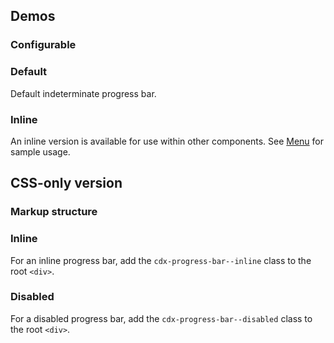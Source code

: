 <script setup>
import CdxDocsConfigurableGeneric from '@/../src/components/configurable-generic/ConfigurableGeneric.vue';
import { CdxProgressBar } from '@wikimedia/codex';

const controlsConfig = [
	{
		name: 'inline',
		type: 'boolean'
	},
	{
		name: 'disabled',
		type: 'boolean'
	}
];
</script>

## Demos

### Configurable

<cdx-demo-wrapper :controls-config="controlsConfig" :show-generated-code="true">
<template v-slot:demo="{ propValues }">
<cdx-docs-configurable-generic v-bind="propValues" />
</template>
</cdx-demo-wrapper>

### Default

Default indeterminate progress bar.

<cdx-demo-wrapper>
<template v-slot:demo>
<cdx-progress-bar />
</template>

<template v-slot:code>

```vue-html
<cdx-progress-bar />
```

</template>
</cdx-demo-wrapper>

### Inline

An inline version is available for use within other components. See [Menu](./menu#pending-state) for
sample usage.

<cdx-demo-wrapper>
<template v-slot:demo>
<cdx-progress-bar :inline="true" />
</template>

<template v-slot:code>

```vue-html
<cdx-progress-bar :inline="true" />
```

</template>
</cdx-demo-wrapper>

## CSS-only version

### Markup structure

<cdx-demo-wrapper>
<template v-slot:demo>
	<!-- Wrapper div with ARIA attributes -->
	<div class="cdx-progress-bar" role="progressbar" aria-valuemin="0" aria-valuemax="100">
		<!-- Empty inner div -->
		<div class="cdx-progress-bar__bar" />
	</div>
</template>

<template v-slot:code>

```html
<!-- Wrapper div with ARIA attributes -->
<div class="cdx-progress-bar" role="progressbar" aria-valuemin="0" aria-valuemax="100">
	<!-- Empty inner div -->
	<div class="cdx-progress-bar__bar" />
</div>
```

</template>
</cdx-demo-wrapper>

### Inline

For an inline progress bar, add the `cdx-progress-bar--inline` class to the root `<div>`.

<cdx-demo-wrapper>
<template v-slot:demo>
	<div class="cdx-progress-bar cdx-progress-bar--inline" role="progressbar" aria-valuemin="0" aria-valuemax="100">
		<div class="cdx-progress-bar__bar" />
	</div>
</template>

<template v-slot:code>

```html
<div class="cdx-progress-bar cdx-progress-bar--inline" role="progressbar" aria-valuemin="0" aria-valuemax="100">
	<div class="cdx-progress-bar__bar" />
</div>
```

</template>
</cdx-demo-wrapper>

### Disabled

For a disabled progress bar, add the `cdx-progress-bar--disabled` class to the root `<div>`.

<cdx-demo-wrapper>
<template v-slot:demo>
	<div class="cdx-progress-bar cdx-progress-bar--disabled" role="progressbar" aria-valuemin="0" aria-valuemax="100">
		<div class="cdx-progress-bar__bar" />
	</div>
</template>

<template v-slot:code>

```html
<div class="cdx-progress-bar cdx-progress-bar--disabled" role="progressbar" aria-valuemin="0" aria-valuemax="100">
	<div class="cdx-progress-bar__bar" />
</div>
```

</template>
</cdx-demo-wrapper>